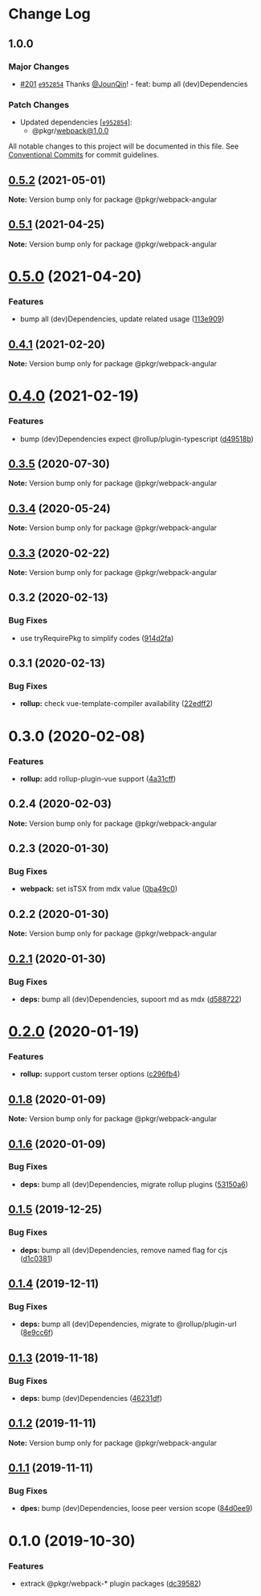 # Change Log

## 1.0.0

### Major Changes

- [#201](https://github.com/rx-ts/pkgr/pull/201) [`e952854`](https://github.com/rx-ts/pkgr/commit/e95285419e60c01e79bade280f73b2389d98c6c5) Thanks [@JounQin](https://github.com/JounQin)! - feat: bump all (dev)Dependencies

### Patch Changes

- Updated dependencies [[`e952854`](https://github.com/rx-ts/pkgr/commit/e95285419e60c01e79bade280f73b2389d98c6c5)]:
  - @pkgr/webpack@1.0.0

All notable changes to this project will be documented in this file.
See [Conventional Commits](https://conventionalcommits.org) for commit guidelines.

## [0.5.2](https://github.com/rx-ts/pkgr/compare/@pkgr/webpack-angular@0.5.1...@pkgr/webpack-angular@0.5.2) (2021-05-01)

**Note:** Version bump only for package @pkgr/webpack-angular

## [0.5.1](https://github.com/rx-ts/pkgr/compare/@pkgr/webpack-angular@0.5.0...@pkgr/webpack-angular@0.5.1) (2021-04-25)

**Note:** Version bump only for package @pkgr/webpack-angular

# [0.5.0](https://github.com/rx-ts/pkgr/compare/@pkgr/webpack-angular@0.4.1...@pkgr/webpack-angular@0.5.0) (2021-04-20)

### Features

- bump all (dev)Dependencies, update related usage ([113e909](https://github.com/rx-ts/pkgr/commit/113e909be27515c529f053c8c49a94ffbc821d33))

## [0.4.1](https://github.com/rx-ts/pkgr/compare/@pkgr/webpack-angular@0.4.0...@pkgr/webpack-angular@0.4.1) (2021-02-20)

**Note:** Version bump only for package @pkgr/webpack-angular

# [0.4.0](https://github.com/rx-ts/pkgr/compare/@pkgr/webpack-angular@0.3.5...@pkgr/webpack-angular@0.4.0) (2021-02-19)

### Features

- bump (dev)Dependencies expect @rollup/plugin-typescript ([d49518b](https://github.com/rx-ts/pkgr/commit/d49518bfea6f7ee58f05a39a1162e95defe57f81))

## [0.3.5](https://github.com/rx-ts/pkgr/compare/@pkgr/webpack-angular@0.3.4...@pkgr/webpack-angular@0.3.5) (2020-07-30)

**Note:** Version bump only for package @pkgr/webpack-angular

## [0.3.4](https://github.com/rx-ts/pkgr/compare/@pkgr/webpack-angular@0.3.3...@pkgr/webpack-angular@0.3.4) (2020-05-24)

**Note:** Version bump only for package @pkgr/webpack-angular

## [0.3.3](https://github.com/rx-ts/pkgr/compare/@pkgr/webpack-angular@0.3.2...@pkgr/webpack-angular@0.3.3) (2020-02-22)

**Note:** Version bump only for package @pkgr/webpack-angular

## 0.3.2 (2020-02-13)

### Bug Fixes

- use tryRequirePkg to simplify codes ([914d2fa](https://github.com/rx-ts/pkgr/commit/914d2fa9d6de6dfd94d55d21d01aa4d2152a51fc))

## 0.3.1 (2020-02-13)

### Bug Fixes

- **rollup:** check vue-template-compiler availability ([22edff2](https://github.com/rx-ts/pkgr/commit/22edff2dfb97fe071ff8b9ad4fce4f0c99d09419))

# 0.3.0 (2020-02-08)

### Features

- **rollup:** add rollup-plugin-vue support ([4a31cff](https://github.com/rx-ts/pkgr/commit/4a31cff46d04c0d4182bcb249ea86ec77d2a0b57))

## 0.2.4 (2020-02-03)

**Note:** Version bump only for package @pkgr/webpack-angular

## 0.2.3 (2020-01-30)

### Bug Fixes

- **webpack:** set isTSX from mdx value ([0ba49c0](https://github.com/rx-ts/pkgr/commit/0ba49c0e2a553e02afb62e6b655b9d90eb514cba))

## 0.2.2 (2020-01-30)

**Note:** Version bump only for package @pkgr/webpack-angular

## [0.2.1](https://github.com/rx-ts/pkgr/compare/@pkgr/webpack-angular@0.2.0...@pkgr/webpack-angular@0.2.1) (2020-01-30)

### Bug Fixes

- **deps:** bump all (dev)Dependencies, supoort md as mdx ([d588722](https://github.com/rx-ts/pkgr/commit/d58872294ba3341a5810a52bd93df55fdf3081d6))

# [0.2.0](https://github.com/rx-ts/pkgr/compare/@pkgr/webpack-angular@0.1.8...@pkgr/webpack-angular@0.2.0) (2020-01-19)

### Features

- **rollup:** support custom terser options ([c296fb4](https://github.com/rx-ts/pkgr/commit/c296fb46a7ad9a49af4e0cdc5f8c089edd7b1c2f))

## [0.1.8](https://github.com/rx-ts/pkgr/compare/@pkgr/webpack-angular@0.1.6...@pkgr/webpack-angular@0.1.8) (2020-01-09)

**Note:** Version bump only for package @pkgr/webpack-angular

## [0.1.6](https://github.com/rx-ts/pkgr/compare/@pkgr/webpack-angular@0.1.5...@pkgr/webpack-angular@0.1.6) (2020-01-09)

### Bug Fixes

- **deps:** bump all (dev)Dependencies, migrate rollup plugins ([53150a6](https://github.com/rx-ts/pkgr/commit/53150a6994799795dacc3b368aa7ca7276964598))

## [0.1.5](https://github.com/rx-ts/pkgr/compare/@pkgr/webpack-angular@0.1.4...@pkgr/webpack-angular@0.1.5) (2019-12-25)

### Bug Fixes

- **deps:** bump all (dev)Dependencies, remove named flag for cjs ([d1c0381](https://github.com/rx-ts/pkgr/commit/d1c03815fb0061065113be22c45e64443013d89c))

## [0.1.4](https://github.com/rx-ts/pkgr/compare/@pkgr/webpack-angular@0.1.3...@pkgr/webpack-angular@0.1.4) (2019-12-11)

### Bug Fixes

- **deps:** bump all (dev)Dependencies, migrate to @rollup/plugin-url ([8e9cc6f](https://github.com/rx-ts/pkgr/commit/8e9cc6fbab8facf71e445e4e4921f2c419a4792f))

## [0.1.3](https://github.com/rx-ts/pkgr/compare/@pkgr/webpack-angular@0.1.2...@pkgr/webpack-angular@0.1.3) (2019-11-18)

### Bug Fixes

- **deps:** bump (dev)Dependencies ([46231df](https://github.com/rx-ts/pkgr/commit/46231df4592b709b60a73e271b007cc2eaa6a50a))

## [0.1.2](https://github.com/rx-ts/pkgr/compare/@pkgr/webpack-angular@0.1.1...@pkgr/webpack-angular@0.1.2) (2019-11-11)

**Note:** Version bump only for package @pkgr/webpack-angular

## [0.1.1](https://github.com/rx-ts/pkgr/compare/@pkgr/webpack-angular@0.1.0...@pkgr/webpack-angular@0.1.1) (2019-11-11)

### Bug Fixes

- **dpes:** bump (dev)Dependencies, loose peer version scope ([84d0ee9](https://github.com/rx-ts/pkgr/commit/84d0ee9aec46b5aca921d587badd2bfea7ea7d30))

# 0.1.0 (2019-10-30)

### Features

- extrack @pkgr/webpack-\* plugin packages ([dc39582](https://github.com/rx-ts/pkgr/commit/dc39582f16f49cb5067fce5a1d95eb78966246b6))
